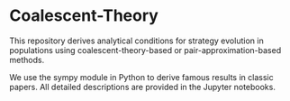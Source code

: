 # Coalescent-Theory
This repository derives analytical conditions for strategy evolution in populations using coalescent-theory-based or pair-approximation-based methods. 

We use the sympy module in Python to derive famous results in classic papers. All detailed descriptions are provided in the Jupyter notebooks.

